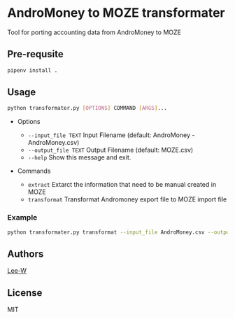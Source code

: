 # AndroMoney to MOZE transformater
Tool for porting accounting data from AndroMoney to MOZE

## Pre-requsite
```sh
pipenv install .
```

## Usage
```sh
python transformater.py [OPTIONS] COMMAND [ARGS]...
```

- Options
	- `--input_file TEXT` Input Filename (default: AndroMoney - AndroMoney.csv)
	- `--output_file TEXT` Output Filename (default: MOZE.csv)
	- `--help` Show this message and exit.

- Commands
	- `extract` Extarct the information that need to be manual created in MOZE
	- `transformat` Transformat Andromoney export file to MOZE import file  

### Example
```sh
python transformater.py transformat --input_file AndroMoney.csv --output_file MOZE.csv
```

## Authors
[Lee-W](https://github.com/Lee-W)

## License
MIT
